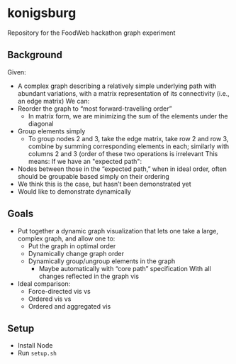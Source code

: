 # konigsburg

Repository for the FoodWeb hackathon graph experiment

## Background
Given:
* A complex graph describing a relatively simple underlying path with abundant variations, with a matrix representation of its connectivity (i.e., an edge matrix)
We can:
* Reorder the graph to “most forward-travelling order”
  * In matrix form, we are minimizing the sum of the elements under the diagonal
* Group elements simply
  * To group nodes 2 and 3, take the edge matrix, take row 2 and row 3, combine by summing corresponding elements in each; similarly with columns 2 and 3 (order of these two operations is irrelevant
This means: If we have an "expected path":
* Nodes between those in the “expected path,” when in ideal order, often should be groupable based simply on their ordering
* We think this is the case, but hasn’t been demonstrated yet
* Would like to demonstrate dynamically


## Goals
* Put together a dynamic graph visualization that lets one take a large, complex graph, and allow one to:
  * Put the graph in optimal order
  * Dynamically change graph order
  * Dynamically group/ungroup elements in the graph
    * Maybe automatically with “core path” specification
  With all changes reflected in the graph vis
* Ideal comparison:
  * Force-directed vis vs
  * Ordered vis vs
  * Ordered and aggregated vis

## Setup
* Install Node
* Run `setup.sh`
